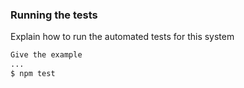 ### Running the tests

Explain how to run the automated tests for this system
```sh
Give the example
...
$ npm test
```